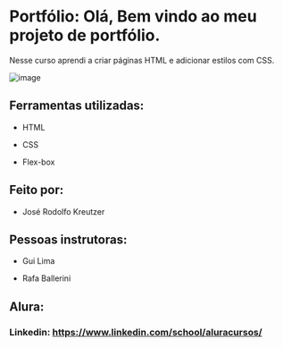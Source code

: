 # Portfólio: Olá, Bem vindo ao meu projeto de portfólio.

Nesse curso aprendi a criar páginas HTML e adicionar estilos com CSS.

![image](https://user-images.githubusercontent.com/77756047/211304452-220fedf0-f91b-490f-8a65-a60ce860bc5c.png)

## Ferramentas utilizadas:

* HTML

* CSS

* Flex-box

## Feito por:

* José Rodolfo Kreutzer

## Pessoas instrutoras:

* Gui Lima

* Rafa Ballerini

## Alura:

### Linkedin: https://www.linkedin.com/school/aluracursos/
